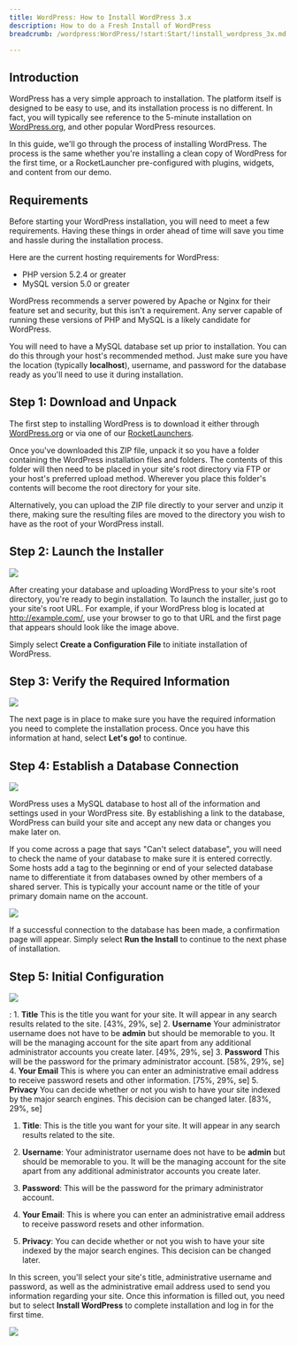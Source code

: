 ```yaml
---
title: WordPress: How to Install WordPress 3.x
description: How to do a Fresh Install of WordPress
breadcrumb: /wordpress:WordPress/!start:Start/!install_wordpress_3x.md:How to Install WordPress 3.x

---
```


Introduction
-----

WordPress has a very simple approach to installation. The platform itself is designed to be easy to use, and its installation process is no different. In fact, you will typically see reference to the 5-minute installation on [WordPress.org][org], and other popular WordPress resources.

In this guide, we'll go through the process of installing WordPress. The process is the same whether you're installing a clean copy of WordPress for the first time, or a RocketLauncher pre-configured with plugins, widgets, and content from our demo.

Requirements
-----

Before starting your WordPress installation, you will need to meet a few requirements. Having these things in order ahead of time will save you time and hassle during the installation process.

Here are the current hosting requirements for WordPress:

* PHP version 5.2.4 or greater
* MySQL version 5.0 or greater

WordPress recommends a server powered by Apache or Nginx for their feature set and security, but this isn't a requirement. Any server capable of running these versions of PHP and MySQL is a likely candidate for WordPress.

You will need to have a MySQL database set up prior to installation. You can do this through your host's recommended method. Just make sure you have the location (typically **localhost**), username, and password for the database ready as you'll need to use it during installation.

Step 1: Download and Unpack
-----

The first step to installing WordPress is to download it either through [WordPress.org][org] or via one of our [RocketLaunchers][rockettheme].

Once you've downloaded this ZIP file, unpack it so you have a folder containing the WordPress installation files and folders. The contents of this folder will then need to be placed in your site's root directory via FTP or your host's preferred upload method. Wherever you place this folder's contents will become the root directory for your site.

Alternatively, you can upload the ZIP file directly to your server and unzip it there, making sure the resulting files are moved to the directory you wish to have as the root of your WordPress install.

Step 2: Launch the Installer
-----

![][install1]

After creating your database and uploading WordPress to your site's root directory, you're ready to begin installation. To launch the installer, just go to your site's root URL. For example, if your WordPress blog is located at http://example.com/, use your browser to go to that URL and the first page that appears should look like the image above.

Simply select **Create a Configuration File** to initiate installation of WordPress. 

Step 3: Verify the Required Information
-----

![][install2]

The next page is in place to make sure you have the required information you need to complete the installation process. Once you have this information at hand, select **Let's go!** to continue.

Step 4: Establish a Database Connection
-----

![][install3]

WordPress uses a MySQL database to host all of the information and settings used in your WordPress site. By establishing a link to the database, WordPress can build your site and accept any new data or changes you make later on.

If you come across a page that says "Can't select database", you will need to check the name of your database to make sure it is entered correctly. Some hosts add a tag to the beginning or end of your selected database name to differentiate it from databases owned by other members of a shared server. This is typically your account name or the title of your primary domain name on the account.

![][install4]

If a successful connection to the database has been made, a confirmation page will appear. Simply select **Run the Install** to continue to the next phase of installation.

Step 5: Initial Configuration
-----

![][install5]

:   1. **Title** This is the title you want for your site. It will appear in any search results related to the site. [43%, 29%, se]
    2. **Username** Your administrator username does not have to be **admin** but should be memorable to you. It will be the managing account for the site apart from any additional administrator accounts you create later. [49%, 29%, se]
    3. **Password** This will be the password for the primary administrator account. [58%, 29%, se]
    4. **Your Email** This is where you can enter an administrative email address to receive password resets and other information. [75%, 29%, se]
    5. **Privacy** You can decide whether or not you wish to have your site indexed by the major search engines. This decision can be changed later. [83%, 29%, se]

1. **Title**: This is the title you want for your site. It will appear in any search results related to the site.

2. **Username**: Your administrator username does not have to be **admin** but should be memorable to you. It will be the managing account for the site apart from any additional administrator accounts you create later.

3. **Password**: This will be the password for the primary administrator account.

4. **Your Email**: This is where you can enter an administrative email address to receive password resets and other information.

5. **Privacy**: You can decide whether or not you wish to have your site indexed by the major search engines. This decision can be changed later.

In this screen, you'll select your site's title, administrative username and password, as well as the administrative email address used to send you information regarding your site. Once this information is filled out, you need but to select **Install WordPress** to complete installation and log in for the first time.

![][install6]

[org]: http://wordpress.org
[rockettheme]: http://rockettheme.com
[install1]: assets/wp_rocketlauncher_1.jpeg
[install2]: assets/wp_rocketlauncher_2.jpeg
[install3]: assets/wp_rocketlauncher_3.jpeg
[install4]: assets/wp_rocketlauncher_4.jpeg
[install5]: assets/wp_rocketlauncher_5.jpeg
[install6]: assets/wp_rocketlauncher_6.jpeg